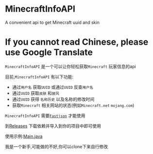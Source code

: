 # MinecraftInfoAPI
A convenient api to get Minecraft uuid and skin

If you cannot read Chinese, please use Google Translate
==

`MinecraftInfoAPI` 是一个可以让你轻松获取`Minecraft` 玩家信息的api

目前,`MinecraftInfoAPI` 有以下功能:
- 通过`用户名` 获取`UUID` 或通过`UUID` 反查`用户名`
- 通过`UUID` 获取`皮肤` 和`披风` 
- 通过`UUID` 获得 `名称历史` 以及名称的修改时间
- 获取`Minecraft` 相关网站的状态(例如`Minecraft.net` `mojang.com`)

`MinecraftInfoAPI` 需要[`Fastjson`](https://github.com/alibaba/fastjson) 才能使用

到[Releases](https://github.com/MX233/MinecraftInfoAPI/releases) 下载依赖并导入到你的项目中即可使用

使用示例:[Main.java](https://github.com/MX233/MinecraftInfoAPI/blob/main/src/tax/cute/minecraftinfoapi/Main.java)

我是一个新手,可能做的不好,你可以clone下来自行修改
